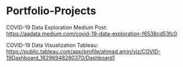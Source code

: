 # Portfolio-Projects

COVID-19 Data Exploration Medium Post:
https://aadata.medium.com/covid-19-data-exploration-f6538cd53fc0

COVID-19 Data Visualization Tableau:
https://public.tableau.com/app/profile/ahmad.amin/viz/COVID-19Dashboard_16296948280370/Dashboard1
